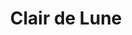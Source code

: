 ---
layout: product
product_id: 1419060740158
id: 1419060740158
title: Clair de Lune
body_html: >-
  <p>Taken in North Vancouver, BC shortly after the New Year in 2018.</p>

  <p>Taken from our old apartment in North Vancouver, this shot of the Lions Gate bridge lit up at night while a sea of rolling fog flows through, makes it so much more than just a photograph. There’s something so calming to this piece that almost tells a story all on its own.</p>

  <p> </p>
vendor: Connell McCarthy
product_type: Posters, Prints, & Visual Artwork
created_at: 2018-08-22T19:44:04-04:00
handle: clair-de-lune
updated_at: 2024-09-11T13:21:18-04:00
published_at: 2018-08-22T19:38:24-04:00
template_suffix: ""
published_scope: global
tags: aerial, Batch 01, bridge, city, fog, foggy, moon, night, Print
status: active
admin_graphql_api_id: gid://shopify/Product/1419060740158
variants:
  - product_id: 1419060740158
    id: 39574821011518
    title: 8x10" / Full Colour
    price: "35.00"
    position: 1
    inventory_policy: continue
    compare_at_price: null
    option1: 8x10"
    option2: Full Colour
    option3: null
    created_at: 2021-08-30T12:30:41-04:00
    updated_at: 2023-10-27T20:29:36-04:00
    taxable: true
    barcode: ""
    fulfillment_service: manual
    grams: 208
    inventory_management: shopify
    requires_shipping: true
    sku: CM-PP-B1-03-XXS-FC
    weight: 0.208
    weight_unit: kg
    inventory_item_id: 41669261197374
    inventory_quantity: 100
    old_inventory_quantity: 100
    admin_graphql_api_id: gid://shopify/ProductVariant/39574821011518
    image_id: 6301648257086
  - product_id: 1419060740158
    id: 39574821863486
    title: 8x10" / Black & White
    price: "35.00"
    position: 2
    inventory_policy: continue
    compare_at_price: null
    option1: 8x10"
    option2: Black & White
    option3: null
    created_at: 2021-08-30T12:30:57-04:00
    updated_at: 2023-10-27T20:29:36-04:00
    taxable: true
    barcode: ""
    fulfillment_service: manual
    grams: 208
    inventory_management: shopify
    requires_shipping: true
    sku: CM-PP-B1-03-XXS-BW
    weight: 0.208
    weight_unit: kg
    inventory_item_id: 41669262049342
    inventory_quantity: 100
    old_inventory_quantity: 100
    admin_graphql_api_id: gid://shopify/ProductVariant/39574821863486
    image_id: 6301648224318
  - product_id: 1419060740158
    id: 12375471390782
    title: 8.5x11" / Full Colour
    price: "35.00"
    position: 3
    inventory_policy: continue
    compare_at_price: null
    option1: 8.5x11"
    option2: Full Colour
    option3: null
    created_at: 2018-08-22T19:44:04-04:00
    updated_at: 2023-10-27T20:29:36-04:00
    taxable: true
    barcode: ""
    fulfillment_service: manual
    grams: 208
    inventory_management: shopify
    requires_shipping: true
    sku: CM-PP-B1-03-XS-FC
    weight: 0.208
    weight_unit: kg
    inventory_item_id: 12538704265278
    inventory_quantity: 98
    old_inventory_quantity: 98
    admin_graphql_api_id: gid://shopify/ProductVariant/12375471390782
    image_id: 6301648257086
  - product_id: 1419060740158
    id: 13495918035006
    title: 8.5x11" / Black & White
    price: "35.00"
    position: 4
    inventory_policy: continue
    compare_at_price: null
    option1: 8.5x11"
    option2: Black & White
    option3: null
    created_at: 2018-09-24T15:14:02-04:00
    updated_at: 2023-10-27T20:29:36-04:00
    taxable: true
    barcode: ""
    fulfillment_service: manual
    grams: 208
    inventory_management: shopify
    requires_shipping: true
    sku: CM-PP-B1-03-XS-BW
    weight: 0.208
    weight_unit: kg
    inventory_item_id: 12655287631934
    inventory_quantity: 100
    old_inventory_quantity: 100
    admin_graphql_api_id: gid://shopify/ProductVariant/13495918035006
    image_id: 6301648224318
  - product_id: 1419060740158
    id: 12375471423550
    title: 13x19" / Full Colour
    price: "40.00"
    position: 5
    inventory_policy: continue
    compare_at_price: null
    option1: 13x19"
    option2: Full Colour
    option3: null
    created_at: 2018-08-22T19:44:04-04:00
    updated_at: 2023-10-27T20:29:36-04:00
    taxable: true
    barcode: ""
    fulfillment_service: manual
    grams: 208
    inventory_management: shopify
    requires_shipping: true
    sku: CM-PP-B1-03-S-FC
    weight: 0.208
    weight_unit: kg
    inventory_item_id: 12538704298046
    inventory_quantity: 100
    old_inventory_quantity: 100
    admin_graphql_api_id: gid://shopify/ProductVariant/12375471423550
    image_id: 6301648257086
  - product_id: 1419060740158
    id: 13495918133310
    title: 13x19" / Black & White
    price: "40.00"
    position: 6
    inventory_policy: continue
    compare_at_price: null
    option1: 13x19"
    option2: Black & White
    option3: null
    created_at: 2018-09-24T15:14:12-04:00
    updated_at: 2023-10-27T20:29:36-04:00
    taxable: true
    barcode: ""
    fulfillment_service: manual
    grams: 208
    inventory_management: shopify
    requires_shipping: true
    sku: CM-PP-B1-03-S-BW
    weight: 0.208
    weight_unit: kg
    inventory_item_id: 12655287730238
    inventory_quantity: 101
    old_inventory_quantity: 101
    admin_graphql_api_id: gid://shopify/ProductVariant/13495918133310
    image_id: 6301648224318
  - product_id: 1419060740158
    id: 39574824419390
    title: 16x20" / Full Colour
    price: "50.00"
    position: 7
    inventory_policy: continue
    compare_at_price: null
    option1: 16x20"
    option2: Full Colour
    option3: null
    created_at: 2021-08-30T12:31:47-04:00
    updated_at: 2023-10-27T20:29:36-04:00
    taxable: true
    barcode: ""
    fulfillment_service: manual
    grams: 208
    inventory_management: shopify
    requires_shipping: true
    sku: CM-PP-B1-03-M-FC
    weight: 0.208
    weight_unit: kg
    inventory_item_id: 41669264605246
    inventory_quantity: 100
    old_inventory_quantity: 100
    admin_graphql_api_id: gid://shopify/ProductVariant/39574824419390
    image_id: 6301648257086
  - product_id: 1419060740158
    id: 39574825205822
    title: 16x20" / Black & White
    price: "50.00"
    position: 8
    inventory_policy: continue
    compare_at_price: null
    option1: 16x20"
    option2: Black & White
    option3: null
    created_at: 2021-08-30T12:32:03-04:00
    updated_at: 2023-10-27T20:29:36-04:00
    taxable: true
    barcode: ""
    fulfillment_service: manual
    grams: 208
    inventory_management: shopify
    requires_shipping: true
    sku: CM-PP-B1-03-M-BW
    weight: 0.208
    weight_unit: kg
    inventory_item_id: 41669265391678
    inventory_quantity: 100
    old_inventory_quantity: 100
    admin_graphql_api_id: gid://shopify/ProductVariant/39574825205822
    image_id: 6301648224318
  - product_id: 1419060740158
    id: 39574826582078
    title: 20x24" / Full Colour
    price: "60.00"
    position: 9
    inventory_policy: continue
    compare_at_price: null
    option1: 20x24"
    option2: Full Colour
    option3: null
    created_at: 2021-08-30T12:32:27-04:00
    updated_at: 2023-10-27T20:29:36-04:00
    taxable: true
    barcode: ""
    fulfillment_service: manual
    grams: 208
    inventory_management: shopify
    requires_shipping: true
    sku: CM-PP-B1-03-L-FC
    weight: 0.208
    weight_unit: kg
    inventory_item_id: 41669266767934
    inventory_quantity: 100
    old_inventory_quantity: 100
    admin_graphql_api_id: gid://shopify/ProductVariant/39574826582078
    image_id: 6301648257086
  - product_id: 1419060740158
    id: 39574827434046
    title: 20x24" / Black & White
    price: "60.00"
    position: 10
    inventory_policy: continue
    compare_at_price: null
    option1: 20x24"
    option2: Black & White
    option3: null
    created_at: 2021-08-30T12:32:39-04:00
    updated_at: 2023-10-27T20:29:36-04:00
    taxable: true
    barcode: ""
    fulfillment_service: manual
    grams: 208
    inventory_management: shopify
    requires_shipping: true
    sku: CM-PP-B1-03-L-BW
    weight: 0.208
    weight_unit: kg
    inventory_item_id: 41669267619902
    inventory_quantity: 100
    old_inventory_quantity: 100
    admin_graphql_api_id: gid://shopify/ProductVariant/39574827434046
    image_id: 6301648224318
  - product_id: 1419060740158
    id: 39574829531198
    title: 20x30" / Full Colour
    price: "70.00"
    position: 11
    inventory_policy: continue
    compare_at_price: null
    option1: 20x30"
    option2: Full Colour
    option3: null
    created_at: 2021-08-30T12:33:12-04:00
    updated_at: 2023-10-27T20:29:36-04:00
    taxable: true
    barcode: ""
    fulfillment_service: manual
    grams: 208
    inventory_management: shopify
    requires_shipping: true
    sku: CM-PP-B1-03-XL-FC
    weight: 0.208
    weight_unit: kg
    inventory_item_id: 41669269717054
    inventory_quantity: 100
    old_inventory_quantity: 100
    admin_graphql_api_id: gid://shopify/ProductVariant/39574829531198
    image_id: 6301648257086
  - product_id: 1419060740158
    id: 39574830284862
    title: 20x30" / Black & White
    price: "70.00"
    position: 12
    inventory_policy: continue
    compare_at_price: null
    option1: 20x30"
    option2: Black & White
    option3: null
    created_at: 2021-08-30T12:33:29-04:00
    updated_at: 2023-10-27T20:29:36-04:00
    taxable: true
    barcode: ""
    fulfillment_service: manual
    grams: 208
    inventory_management: shopify
    requires_shipping: true
    sku: CM-PP-B1-03-XL-BW
    weight: 0.208
    weight_unit: kg
    inventory_item_id: 41669270437950
    inventory_quantity: 100
    old_inventory_quantity: 100
    admin_graphql_api_id: gid://shopify/ProductVariant/39574830284862
    image_id: 6301648224318
  - product_id: 1419060740158
    id: 39574831693886
    title: 24x36" / Full Colour
    price: "90.00"
    position: 13
    inventory_policy: continue
    compare_at_price: null
    option1: 24x36"
    option2: Full Colour
    option3: null
    created_at: 2021-08-30T12:33:57-04:00
    updated_at: 2023-10-27T20:29:36-04:00
    taxable: true
    barcode: ""
    fulfillment_service: manual
    grams: 208
    inventory_management: shopify
    requires_shipping: true
    sku: CM-PP-B1-03-XXL-FC
    weight: 0.208
    weight_unit: kg
    inventory_item_id: 41669271879742
    inventory_quantity: 100
    old_inventory_quantity: 100
    admin_graphql_api_id: gid://shopify/ProductVariant/39574831693886
    image_id: 6301648257086
  - product_id: 1419060740158
    id: 39574832480318
    title: 24x36" / Black & White
    price: "90.00"
    position: 14
    inventory_policy: continue
    compare_at_price: null
    option1: 24x36"
    option2: Black & White
    option3: null
    created_at: 2021-08-30T12:34:13-04:00
    updated_at: 2023-10-27T20:29:36-04:00
    taxable: true
    barcode: ""
    fulfillment_service: manual
    grams: 208
    inventory_management: shopify
    requires_shipping: true
    sku: CM-PP-B1-03-XXL-BW
    weight: 0.208
    weight_unit: kg
    inventory_item_id: 41669272666174
    inventory_quantity: 100
    old_inventory_quantity: 100
    admin_graphql_api_id: gid://shopify/ProductVariant/39574832480318
    image_id: 6301648224318
  - product_id: 1419060740158
    id: 39574834413630
    title: 30x40" / Full Colour
    price: "100.00"
    position: 15
    inventory_policy: continue
    compare_at_price: null
    option1: 30x40"
    option2: Full Colour
    option3: null
    created_at: 2021-08-30T12:34:46-04:00
    updated_at: 2023-10-27T20:29:36-04:00
    taxable: true
    barcode: ""
    fulfillment_service: manual
    grams: 208
    inventory_management: shopify
    requires_shipping: true
    sku: CM-PP-B1-03-XXXL-FC
    weight: 0.208
    weight_unit: kg
    inventory_item_id: 41669274599486
    inventory_quantity: 100
    old_inventory_quantity: 100
    admin_graphql_api_id: gid://shopify/ProductVariant/39574834413630
    image_id: 6301648257086
  - product_id: 1419060740158
    id: 39574835298366
    title: 30x40" / Black & White
    price: "100.00"
    position: 16
    inventory_policy: continue
    compare_at_price: null
    option1: 30x40"
    option2: Black & White
    option3: null
    created_at: 2021-08-30T12:35:01-04:00
    updated_at: 2023-10-27T20:29:36-04:00
    taxable: true
    barcode: ""
    fulfillment_service: manual
    grams: 208
    inventory_management: shopify
    requires_shipping: true
    sku: CM-PP-B1-03-XXXL-BW
    weight: 0.208
    weight_unit: kg
    inventory_item_id: 41669275484222
    inventory_quantity: 100
    old_inventory_quantity: 100
    admin_graphql_api_id: gid://shopify/ProductVariant/39574835298366
    image_id: 6301648224318
options:
  - product_id: 1419060740158
    id: 1948193652798
    name: Size
    position: 1
    values:
      - 8x10"
      - 8.5x11"
      - 13x19"
      - 16x20"
      - 20x24"
      - 20x30"
      - 24x36"
      - 30x40"
  - product_id: 1419060740158
    id: 2010266075198
    name: Color
    position: 2
    values:
      - Full Colour
      - Black & White
images:
  - id: 6301648257086
    alt: null
    position: 1
    product_id: 1419060740158
    created_at: 2019-03-17T12:59:06-04:00
    updated_at: 2019-10-20T18:44:16-04:00
    admin_graphql_api_id: gid://shopify/ProductImage/6301648257086
    width: 1000
    height: 1500
    src: https://cdn.shopify.com/s/files/1/1624/2355/products/CM---Clair-de-Lune-_Product-Mockup-2019.jpg?v=1571611456
    variant_ids:
      - 39574821011518
      - 12375471390782
      - 12375471423550
      - 39574824419390
      - 39574826582078
      - 39574829531198
      - 39574831693886
      - 39574834413630
  - id: 6301648224318
    alt: null
    position: 2
    product_id: 1419060740158
    created_at: 2019-03-17T12:59:05-04:00
    updated_at: 2019-10-20T18:44:16-04:00
    admin_graphql_api_id: gid://shopify/ProductImage/6301648224318
    width: 1000
    height: 1500
    src: https://cdn.shopify.com/s/files/1/1624/2355/products/CM---Clair-de-Lune-_Product-Mockup-2019_-B_W.jpg?v=1571611456
    variant_ids:
      - 39574821863486
      - 13495918035006
      - 13495918133310
      - 39574825205822
      - 39574827434046
      - 39574830284862
      - 39574832480318
      - 39574835298366
  - id: 28222325588030
    alt: null
    position: 3
    product_id: 1419060740158
    created_at: 2021-05-03T10:40:21-04:00
    updated_at: 2021-05-03T10:40:21-04:00
    admin_graphql_api_id: gid://shopify/ProductImage/28222325588030
    width: 2000
    height: 1800
    src: https://cdn.shopify.com/s/files/1/1624/2355/products/PAR0001.png?v=1620052821
    variant_ids: []
  - id: 29846600908862
    alt: null
    position: 4
    product_id: 1419060740158
    created_at: 2022-11-23T19:55:47-05:00
    updated_at: 2022-11-23T19:55:48-05:00
    admin_graphql_api_id: gid://shopify/ProductImage/29846600908862
    width: 1274
    height: 1923
    src: https://cdn.shopify.com/s/files/1/1624/2355/products/ClairdeLune.jpg?v=1669251348
    variant_ids: []
image:
  id: 6301648257086
  alt: null
  position: 1
  product_id: 1419060740158
  created_at: 2019-03-17T12:59:06-04:00
  updated_at: 2019-10-20T18:44:16-04:00
  admin_graphql_api_id: gid://shopify/ProductImage/6301648257086
  width: 1000
  height: 1500
  src: https://cdn.shopify.com/s/files/1/1624/2355/products/CM---Clair-de-Lune-_Product-Mockup-2019.jpg?v=1571611456
  variant_ids:
    - 39574821011518
    - 12375471390782
    - 12375471423550
    - 39574824419390
    - 39574826582078
    - 39574829531198
    - 39574831693886
    - 39574834413630

---